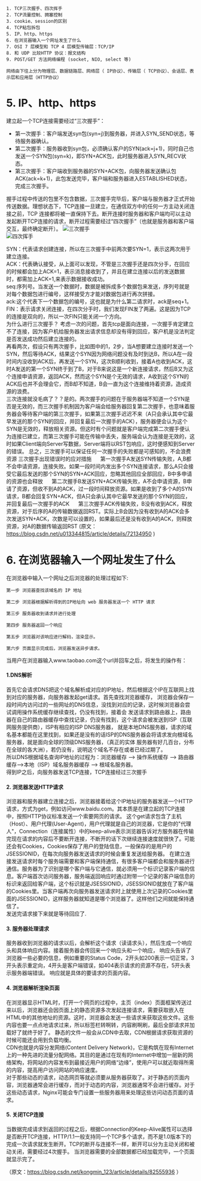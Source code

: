 ```
1. TCP三次握手、四次挥手 
2. TCP流量控制、拥塞控制 
3. cookie、session的区别 
4. TCP粘包拆包 
5. IP、http、https 
6. 在浏览器输入一个网址发生了什么
7. OSI 7 层模型和 TCP 4 层模型传输层：TCP/IP 
8. 和 UDP 比较HTTP 协议：报文结构
9. POST/GET 方法网络编程 (socket, NIO, select 等)
```
    网络由下往上分为物理层、数据链路层、网络层（ IP协议）、传输层（ TCP协议）、会话层、表示层和应用层（HTTP协议）

# 5. IP、http、https 
建立起一个TCP连接需要经过“三次握手”：
* 第一次握手：客户端发送syn包(syn=j)到服务器，并进入SYN_SEND状态，等待服务器确认。
* 第二次握手：服务器收到syn包，必须确认客户的SYN(ack=j+1)，同时自己也发送一个SYN包(syn=k)，即SYN+ACK包，此时服务器进入SYN_RECV状态。
* 第三次握手：客户端收到服务器的SYN+ACK包，向服务器发送确认包ACK(ack=k+1)，此包发送完毕，客户端和服务器进入ESTABLISHED状态，完成三次握手。

握手过程中传送的包里不包含数据，三次握手完毕后，客户端与服务器才正式开始传送数据。理想状态下，TCP连接一旦建立，在通信双方中的任何一方主动关闭连接之前，TCP 连接都将被一直保持下去。断开连接时服务器和客户端均可以主动发起断开TCP连接的请求，断开过程需要经过“四次握手”（也就是服务器和客户端交互，最终确定断开）。
![三次握手](https://github.com/HULLzzz/NoteOfNetwork/blob/master/pic/TIM%E6%88%AA%E5%9B%BE20190114161723.png)  
![四次挥手](https://github.com/HULLzzz/NoteOfNetwork/blob/master/pic/3.png)

SYN：代表请求创建连接，所以在三次握手中前两次要SYN=1，表示这两次用于建立连接。  
ACK：代表确认接受，从上面可以发现，不管是三次握手还是四次分手，在回应的时候都会加上ACK=1，表示消息接收到了，并且在建立连接以后的发送数据时，都需加上ACK=1,来表示数据接收成功。  
seq:序列号。当发送一个数据时，数据是被拆成多个数据包来发送，序列号就是对每个数据包进行编号，这样接受方才能对数据包进行再次拼接。  
ack:这个代表下一个数据包的编号，这也就是为什么第二请求时，ack是seq+1。  
FIN：表示请求关闭连接，在四次分手时，我们发现FIN发了两遍。这是因为TCP的连接是双向的，所以一次FIN只能关闭一个方向。   
为什么进行三次握手？
考虑一次的问题，首先tcp是面向连接，一次握手肯定建立不了连接，因为客户机给服务器发出请求信息却没有得到回应，客户机是没法判定是否发送成功然后建立连接的。  
再看两次，假设只有两次握手，比如图中的1，2步，当A想要建立连接时发送一个SYN，然后等待ACK，结果这个SYN因为网络问题没有及时到达B，所以A在一段时间内没收到ACK后，再发送一个SYN，这次B顺利收到，接着A也收到ACK，这时A发送的第一个SYN终于到了B，对于B来说这是一个新连接请求，然后B又为这个连接申请资源，返回ACK，然而这个SYN是个无效的请求，A收到这个SYN的ACK后也并不会理会它，而B却不知道，B会一直为这个连接维持着资源，造成资源的浪费。  
三次连接就没毛病了？？是的。两次握手的问题在于服务器端不知道一个SYN是否是无效的，而三次握手机制因为客户端会给服务器回复第二次握手，也意味着服务器会等待客户端的第三次握手，如果第三次握手迟迟不来（A只会承认其中它最早发送的那个SYN的回应，并回复最后一次握手的ACK），服务器便会认为这个SYN是无效的，释放相关资源。但这时有个问题就是客户端完成第二次握手便认为连接已建立，而第三次握手可能在传输中丢失，服务端会认为连接是无效的，这时如果Client端向Server写数据，Server端将以RST包响应，这时便感知到Server的错误。
总之，三次握手可以保证任何一次握手的失败都是可感知的，不会浪费资源
三次握手出现错误时的应对措施
     第一次握手A发送SYN传输失败，A,B都不会申请资源，连接失败。如果一段时间内发出多个SYN连接请求，那么A只会接受它最后发送的那个SYN的SYN+ACK回应，忽略其他回应全部回应，B中多申请的资源也会释放
     第二次握手B发送SYN+ACK传输失败，A不会申请资源，B申请了资源，但收不到A的ACK，过一段时间释放资源。如果是收到了多个A的SYN请求，B都会回复SYN+ACK，但A只会承认其中它最早发送的那个SYN的回应，并回复最后一次握手的ACK
     第三次握手ACK传输失败，B没有收到ACK，释放资源，对于后序的A的传输数据返回RST。实际上B会因为没有收到A的ACK会多次发送SYN+ACK，次数是可以设置的，如果最后还是没有收到A的ACK，则释放资源，对A的数据传输返回RST
(原文：https://blog.csdn.net/u013344815/article/details/72134950 )
  　
# 6. 在浏览器输入一个网址发生了什么 
在浏览器中输入一个网址之后浏览器的处理过程如下:
```
第一步 浏览器查找该域名的 IP 地址

第二步 浏览器根据解析得到的IP地址向 web 服务器发送一个 HTTP 请求

第三步 服务器收到请求并进行处理

第四步 服务器返回一个响应

第五步 浏览器对该响应进行解码，渲染显示。

第六步 页面显示完成后，浏览器发送异步请求。
```
当用户在浏览器输入www.taobao.com这个url并回车之后，将发生的操作有：
#### 1.DNS解析
  首先它会请求DNS把这个域名解析成对应的IP地址，然后根据这个IP在互联网上找到对应的服务器，向服务器发起get请求。首先查找浏览器缓存，
浏览器会保存一段时间内访问过的一些网址的DNS信息，没找到对应的记录，这时候浏览器会尝试调用操作系统缓存继续查找，仍没有找到，接着会
发送请求到路由器上，路由器在自己的路由器缓存中查找记录，仍没有找到，这个请求会被发送到ISP（互联网服务提供商），ISP有相应的ISP DNS服务器，
就是本地DNS服务器，请求的域名基本都能在这里找到，如果还是没有的话ISP的DNS服务器会将请求发向根域名服务器，就是面向全球的顶级DNS服务器，（真正的实体
服务器有好几百台，分布在全球的各大洲），若仍没有，说明这个域名不存在或者已经过期了。<br>
所以DNS根据域名查询IP地址的过程为：浏览器缓存 --> 操作系统缓存 --> 路由器缓存-->本地（ISP）域名服务器缓存 --> 根域名服务器。<br>
得到IP之后，向服务器发送TCP连接，TCP连接经过三次握手
#### 2. 浏览器发送HTTP请求
浏览器和服务器建立连接之后，浏览器接着给这个IP地址的服务器发送一个HTTP请求，方式为get，例如访问www.baidu.com。其本质是在建立起的TCP连接中，按照HTTP协议标准发送一个索要网页的请求。
这个get请求包含了主机（Host）、用户代理(User-Agent)，用户代理就是自己的浏览器，它是你的"代理人"，Connection（连接属性）中的keep-alive表示浏览器告诉对方服务器在传输完现在请求的内容后不要断开连接，不断开的话下次继续连接速度就很快了。可能还会有Cookies，Cookies保存了用户的登陆信息，一般保存的是用户的JSESSIONID，在每次向服务器发送请求的时候会重复发送给服务器。
在建立连接发送请求时每个服务端需要和客户端保持通信，有很多客户端都会和服务器进行通信。服务器为了识别是哪个客户端与它通信，就必须用一个标识记录客户端的信息。客户端首次访问服务器，服务端返回响应时通过附带一个记录的客户端信息的标识来返回给客户端，这个标识就是JSESSIONID，JSESSIONID就放在了客户端的Cookies里。当客户端再次向服务器发送请求时上就使用上次记录的Cookies里面的JSESSIONID，这样服务器就知道是哪个浏览器了。这样他们之间就能保持通信了。<br>
发送完请求接下来就是等待回应了.
#### 3. 服务器处理请求
服务器收到浏览器的请求以后，会解析这个请求（读请求头），然后生成一个响应头和具体响应内容。接着服务器会传回来一个响应头和一个响应，
响应头告诉了浏览器一些必要的信息，例如重要的Status Code，2开头如200表示一切正常，3开头表示重定向，4开头是客户端错误，如404表示请求的资源不存在，5开头表示服务器端错误。
响应就是具体的要请求的页面内容。
#### 4. 浏览器解析渲染页面
  在浏览器显示HTML时，打开一个网页的过程中，主页（index）页面框架传送过来以后，浏览器还会因页面上的静态资源多次发起连接请求，需要获取嵌入在HTML中的其他地址的资源。这时，浏览器会发送一些请求来获取这些文件。这些内容也要一点点地请求过来，所以标签栏转啊转，内容刷啊刷，最后全部请求并加载好了就终于好了。
静态的文件一般会从CDN中去取，CDN根据请求获取资源的时候可能还会用到负载均衡。<br>
CDN也就是内容分发网络(Content Delivery Network)，它是构筑在现有Internet上的一种先进的流量分配网络。其目的是通过在现有的Internet中增加一层新的网络架构，将网站的内容发布到最接近用户的网络“边缘”，使用户可以就近取得所需的内容，提高用户访问网站的响应速度。<br>
    对于那些动态的请求，动态网页等就必须要从服务器获取了。对于静态的页面内容，浏览器通常会进行缓存，而对于动态的内容，浏览器通常不会进行缓存。对于这些动态请求，Nginx可能会专门设置一些服务器用来处理这些访问动态页面的请求。
#### 5. 关闭TCP连接
当数据完成请求到返回的过程之后，根据Connection的Keep-Alive属性可以选择是否断开TCP连接，HTTP/1.1一般支持同一个TCP多个请求，而不是1.0版本下的完成一次请求就发生断开。TCP的断开与连接不一样，断开可以分为主动关闭和被动关闭，需要经过4次握手。
当浏览器需要的全部数据都已经加载完毕，一个页面就显示完了。

（原文：https://blog.csdn.net/kongmin_123/article/details/82555936 ）


